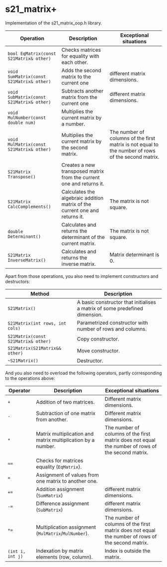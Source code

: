 # s21_matrix+

Implementation of the s21_matrix_oop.h library.

| Operation | Description | Exceptional situations |
| ----------- | ----------- | ----------- |
| `bool EqMatrix(const S21Matrix& other)` | Checks matrices for equality with each other. |  |
| `void SumMatrix(const S21Matrix& other)` | Adds the second matrix to the current one | different matrix dimensions. |
| `void SubMatrix(const S21Matrix& other)` | Subtracts another matrix from the current one | different matrix dimensions. |
| `void MulNumber(const double num) ` | Multiplies the current matrix by a number. |  |
| `void MulMatrix(const S21Matrix& other)` | Multiplies the current matrix by the second matrix. | The number of columns of the first matrix is not equal to the number of rows of the second matrix. |
| `S21Matrix Transpose()` | Creates a new transposed matrix from the current one and returns it. |  |
| `S21Matrix CalcComplements()` | Calculates the algebraic addition matrix of the current one and returns it. | The matrix is not square. |
| `double Determinant()` | Calculates and returns the determinant of the current matrix. | The matrix is not square. |
| `S21Matrix InverseMatrix()` | Calculates and returns the inverse matrix. | Matrix determinant is 0. |

Apart from those operations, you also need to implement constructors and destructors:

| Method | Description |
| ----------- | ----------- |
| `S21Matrix()` | A basic constructor that initialises a matrix of some predefined dimension. |  
| `S21Matrix(int rows, int cols) ` | Parametrized constructor with number of rows and columns. |
| `S21Matrix(const S21Matrix& other)` | Copy constructor. |
| `S21Matrix(S21Matrix&& other)` | Move constructor. |
| `~S21Matrix()` | Destructor. |

And you also need to overload the following operators, partly corresponding to the operations above:

| Operator | Description | Exceptional situations |
| ----------- | ----------- | ----------- |
| `+`      | Addition of two matrices. | Different matrix dimensions. |
| `-`   | Subtraction of one matrix from another. | Different matrix dimensions. |
| `*`  | Matrix multiplication and matrix multiplication by a number. | The number of columns of the first matrix does not equal the number of rows of the second matrix. |
| `==`  | Checks for matrices equality (`EqMatrix`). | |
| `=`  | Assignment of values from one matrix to another one. | |
| `+=`  | Addition assignment (`SumMatrix`) | different matrix dimensions. |
| `-=`  | Difference assignment (`SubMatrix`) | different matrix dimensions. |
| `*=`  | Multiplication assignment (`MulMatrix`/`MulNumber`). | The number of columns of the first matrix does not equal the number of rows of the second matrix. |
| `(int i, int j)`  | Indexation by matrix elements (row, column). | Index is outside the matrix. |
